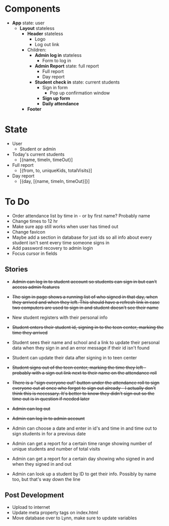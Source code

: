 # Components
* **App** state: user
  * **Layout** stateless
    * **Header** stateless
      * Logo
      * Log out link
    * Children:
      * **Admin log in** stateless
        * Form to log in
      * **Admin Report** state: full report
        * Full report
        * Day report
      * **Student check in** state: current students
        * Sign in form
          * Pop up confirmation window
        * **Sign up form**
        * **Daily attendance**
    * **Footer**

# State
* User 
  * Student or admin
* Today's current students
  * [{name, timeIn, timeOut}]
* Full report
  * [{from, to, uniqueKids, totalVisits}]
* Day report
  * [{day, [{name, timeIn, timeOut}]}]

# To Do
* Order attendance list by time in - or by first name? Probably name
* Change times to 12 hr
* Make sure app still works when user has timed out
* Change favicon
* Maybe add a section in database for just ids so all info about every student isn't sent every time someone signs in
* Add password recovery to admin login
* Focus cursor in fields

## Stories
* ~~Admin can log in to student account so students can sign in but can't access admin features~~
* ~~The sign in page shows a running list of who signed in that day, when they arrived and when they left. This should have a refresh link in case two computers are used to sign in and student doesn't see their name~~
* New student registers with their personal info
* ~~Student enters their student id, signing in to the teen center, marking the time they arrived~~
* Student sees their name and school and a link to update their personal data when they sign in and an error message if their id isn't found
* Student can update their data after signing in to teen center
* ~~Student signs out of the teen center, marking the time they left - probably with a sign out link next to their name on the attendance roll~~
* ~~There is a "sign everyone out" button under the attendance roll to sign everyone out at once who forgot to sign out already - I actually don't think this is necessary. It's better to know they didn't sign out so the time out is in question if needed later~~
* ~~Admin can log out~~

* ~~Admin can log in to admin account~~
* Admin can choose a date and enter in id's and time in and time out to sign students in for a previous date
* Admin can get a report for a certain time range showing number of unique students and number of total visits
* Admin can get a report for a certain day showing who signed in and when they signed in and out
* Admin can look up a student by ID to get their info. Possibly by name too, but that's way down the line

## Post Development
* Upload to internet
* Update meta property tags on index.html
* Move database over to Lynn, make sure to update variables
